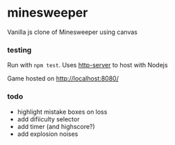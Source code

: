 # minesweeper
Vanilla js clone of Minesweeper using canvas

### testing
Run with `npm test`. Uses [http-server](https://www.npmjs.com/package/http-server) to host with Nodejs

Game hosted on [http://localhost:8080/](http://localhost:8080/)

### todo
- highlight mistake boxes on loss
- add difiiculty selector
- add timer (and highscore?)
- add explosion noises